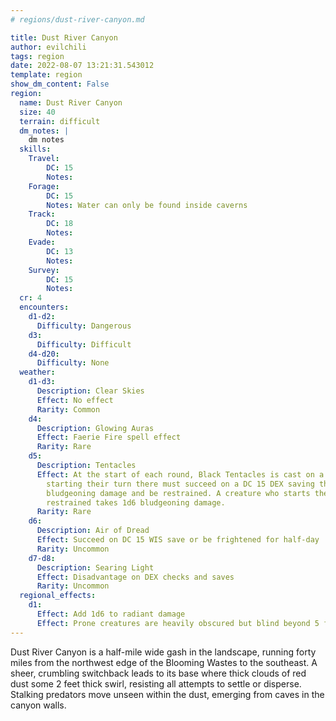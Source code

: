 ```yaml
---
# regions/dust-river-canyon.md

title: Dust River Canyon
author: evilchili
tags: region
date: 2022-08-07 13:21:31.543012
template: region
show_dm_content: False
region:
  name: Dust River Canyon
  size: 40
  terrain: difficult
  dm_notes: |
    dm notes
  skills:
    Travel:
        DC: 15
        Notes:
    Forage:
        DC: 15
        Notes: Water can only be found inside caverns
    Track:
        DC: 18
        Notes:
    Evade:
        DC: 13
        Notes:
    Survey:
        DC: 15
        Notes:
  cr: 4
  encounters:
    d1-d2:
      Difficulty: Dangerous
    d3:
      Difficulty: Difficult
    d4-d20:
      Difficulty: None
  weather:
    d1-d3:
      Description: Clear Skies
      Effect: No effect
      Rarity: Common
    d4:
      Description: Glowing Auras
      Effect: Faerie Fire spell effect
      Rarity: Rare
    d5:
      Description: Tentacles
      Effect: At the start of each round, Black Tentacles is cast on a random area. Creatures
        starting their turn there must succeed on a DC 15 DEX saving throw or take 1d6
        bludgeoning damage and be restrained. A creature who starts their turn already
        restrained takes 1d6 bludgeoning damage.
      Rarity: Rare
    d6:
      Description: Air of Dread
      Effect: Succeed on DC 15 WIS save or be frightened for half-day
      Rarity: Uncommon
    d7-d8:
      Description: Searing Light
      Effect: Disadvantage on DEX checks and saves
      Rarity: Uncommon
  regional_effects:
    d1:
      Effect: Add 1d6 to radiant damage
      Effect: Prone creatures are heavily obscured but blind beyond 5 feet.
---
```


Dust River Canyon is a half-mile wide gash in the landscape, running forty miles from the northwest edge of the Blooming Wastes to the southeast. A sheer, crumbling switchback leads to its base where thick clouds of red dust some 2 feet thick swirl, resisting all attempts to settle or disperse. Stalking predators move unseen within the dust, emerging from caves in the canyon walls. 
